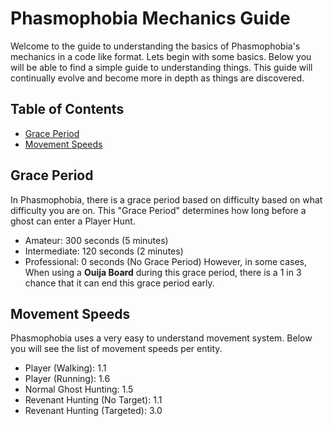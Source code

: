 # Phasmophobia Mechanics Guide
Welcome to the guide to understanding the basics of Phasmophobia's mechanics in a code like format. Lets begin with some basics.
Below you will be able to find a simple guide to understanding things.
This guide will continually evolve and become more in depth as things are discovered.

## Table of Contents
- [Grace Period](#grace-period)
- [Movement Speeds](#movement-speeds)

## Grace Period
In Phasmophobia, there is a grace period based on difficulty based on what difficulty you are on.
This "Grace Period" determines how long before a ghost can enter a Player Hunt.
- Amateur: 300 seconds (5 minutes)
- Intermediate: 120 seconds (2 minutes)
- Professional: 0 seconds (No Grace Period)
However, in some cases, When using a **Ouija Board** during this grace period, there is a 1 in 3 chance that it can end this 
grace period early.

## Movement Speeds
Phasmophobia uses a very easy to understand movement system. Below you will see the list of movement speeds per entity.
- Player (Walking): 1.1
- Player (Running): 1.6
- Normal Ghost Hunting: 1.5
- Revenant Hunting (No Target): 1.1
- Revenant Hunting (Targeted): 3.0
